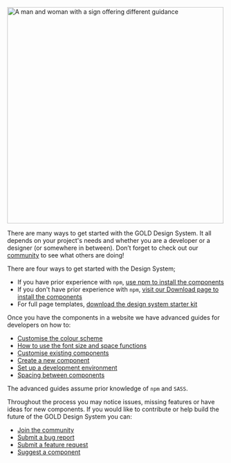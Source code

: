 <img src="/assets/img/artwork-getting-started.png" alt="A man and woman with a sign offering different guidance" width="500"/>

There are many ways to get started with the GOLD Design System. It all depends on your project's needs and whether you are a developer or a designer (or somewhere in between). Don’t forget to check out our [community](https://community.digital.gov.au/c/designsystem) to see what others are doing!

There are four ways to get started with the Design System;

- If you have prior experience with `npm`, [use npm to install the components](get-started/npm-install)
- If you don't have prior experience with `npm`, [visit our Download page to install the components](get-started/download-page)
- For full page templates, [download the design system starter kit](get-started/starter-kit)

Once you have the components in a website we have advanced guides for developers on how to:

- [Customise the colour scheme](get-started/customise-colour)
- [How to use the font size and space functions](get-started/font-size-space)
- [Customise existing components](get-started/customise-components)
- [Create a new component](get-started/create-components)
- [Set up a development environment](get-started/development-environment)
- [Spacing between components](get-started/spacing-between-components)

The advanced guides assume prior knowledge of `npm` and `SASS`. 

Throughout the process you may notice issues, missing features or have ideas for new components. If you would like to contribute or help build the future of the GOLD Design System you can:

- [Join the community](/community)
- [Submit a bug report](https://github.com/designsystemau/design-system-components/issues/new?template=----bug-report.md)
- [Submit a feature request](https://github.com/designsystemau/design-system-components/issues/new?template=---feature-request.md)
- [Suggest a component](https://community.digital.gov.au/c/designsystem/suggest-a-component)
